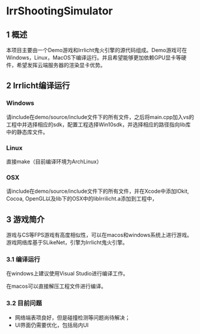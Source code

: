 # IrrShootingSimulator

## 1 概述
本项目主要由一个Demo游戏和Irrlicht鬼火引擎的源代码组成。Demo游戏可在Windows，Linux，MacOS下编译运行。并且希望能够更加依赖GPU显卡等硬件，希望发挥云端服务器的渲染显卡优势。

## 2 Irrlicht编译运行
### Windows
请include在demo/source/include文件下的所有文件，之后将main.cpp加入vs的工程中并选择相应的sdk，配置工程选择Win10sdk，并选择相应的路径指向lib库中的静态库文件。

### Linux
直接make（目前编译环境为ArchLinux）

### OSX
请include在demo/source/include文件下的所有文件，并在Xcode中添加IOkit, Cocoa, OpenGL以及lib下的OSX中的libIrrilicht.a添加到工程中，

## 3 游戏简介

游戏与CS等FPS游戏有高度相似性，可以在macos和windows系统上进行游戏。游戏网络库基于SLikeNet，引擎为Irrlicht鬼火引擎。

### 3.1 编译运行

在windows上建议使用Visual Studio进行编译工作。

在macos可以直接解压工程文件进行编译。

### 3.2 目前问题

* 网络端表项良好，但是碰撞检测等问题尚待解决；
* UI界面仍需要优化，包括局内UI
